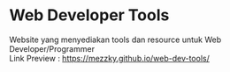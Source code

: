 # Web Developer Tools
Website yang menyediakan tools dan resource untuk Web Developer/Programmer <br>
Link Preview : https://mezzky.github.io/web-dev-tools/
